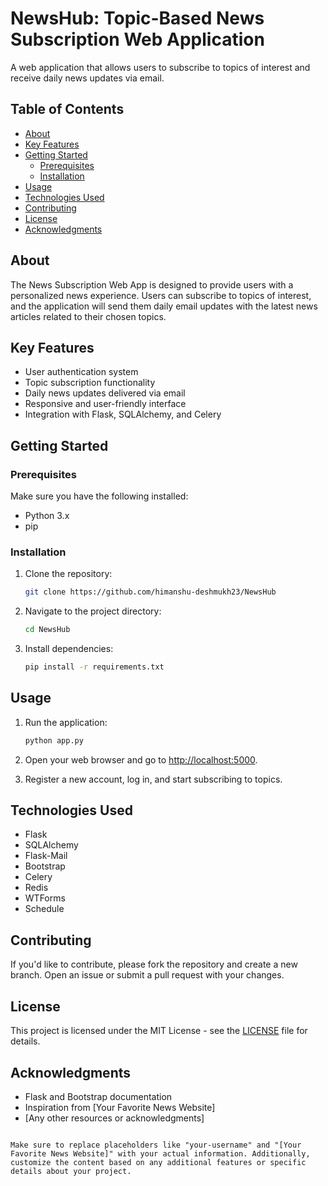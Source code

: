# NewsHub: Topic-Based News Subscription Web Application

A web application that allows users to subscribe to topics of interest and receive daily news updates via email.

## Table of Contents

- [About](#about)
- [Key Features](#key-features)
- [Getting Started](#getting-started)
  - [Prerequisites](#prerequisites)
  - [Installation](#installation)
- [Usage](#usage)
- [Technologies Used](#technologies-used)
- [Contributing](#contributing)
- [License](#license)
- [Acknowledgments](#acknowledgments)

## About

The News Subscription Web App is designed to provide users with a personalized news experience. Users can subscribe to topics of interest, and the application will send them daily email updates with the latest news articles related to their chosen topics.

## Key Features

- User authentication system
- Topic subscription functionality
- Daily news updates delivered via email
- Responsive and user-friendly interface
- Integration with Flask, SQLAlchemy, and Celery

## Getting Started

### Prerequisites

Make sure you have the following installed:

- Python 3.x
- pip

### Installation

1. Clone the repository:

   ```bash
   git clone https://github.com/himanshu-deshmukh23/NewsHub
   ```

2. Navigate to the project directory:

   ```bash
   cd NewsHub
   ```

3. Install dependencies:

   ```bash
   pip install -r requirements.txt
   ```

## Usage

1. Run the application:

   ```bash
   python app.py
   ```

2. Open your web browser and go to [http://localhost:5000](http://localhost:5000).

3. Register a new account, log in, and start subscribing to topics.

## Technologies Used

- Flask
- SQLAlchemy
- Flask-Mail
- Bootstrap
- Celery
- Redis
- WTForms
- Schedule

## Contributing

If you'd like to contribute, please fork the repository and create a new branch. Open an issue or submit a pull request with your changes.

## License

This project is licensed under the MIT License - see the [LICENSE](LICENSE) file for details.

## Acknowledgments

- Flask and Bootstrap documentation
- Inspiration from [Your Favorite News Website]
- [Any other resources or acknowledgments]

```

Make sure to replace placeholders like "your-username" and "[Your Favorite News Website]" with your actual information. Additionally, customize the content based on any additional features or specific details about your project.
